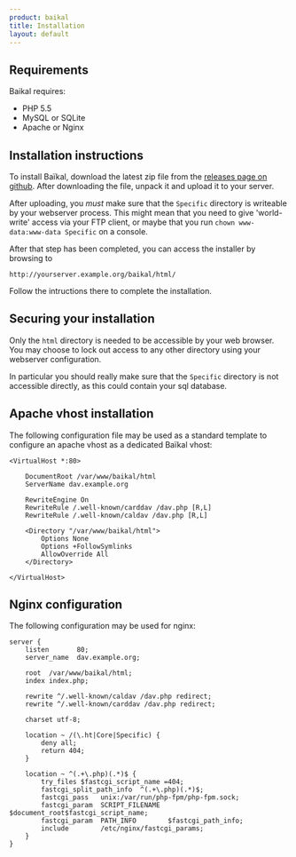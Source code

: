 ```yaml
---
product: baikal 
title: Installation
layout: default
---
```


Requirements
------------

Baikal requires:

* PHP 5.5
* MySQL or SQLite
* Apache or Nginx

Installation instructions
-------------------------

To install Baïkal, download the latest zip file from the [releases page on github][1].
After downloading the file, unpack it and upload it to your server.

After uploading, you _must_ make sure that the `Specific` directory is writeable by
your webserver process. This might mean that you need to give 'world-write' access
via your FTP client, or maybe that you run `chown www-data:www-data Specific` on
a console.

After that step has been completed, you can access the installer by browsing to

    http://yourserver.example.org/baikal/html/

Follow the intructions there to complete the installation.

Securing your installation
--------------------------

Only the `html` directory is needed to be accessible by your web browser. You
may choose to lock out access to any other directory using your webserver
configuration.

In particular you should really make sure that the `Specific` directory is not
accessible directly, as this could contain your sql database.

Apache vhost installation
-------------------------

The following configuration file may be used as a standard template to configure
an apache vhost as a dedicated Baïkal vhost:

    <VirtualHost *:80>

        DocumentRoot /var/www/baikal/html
        ServerName dav.example.org
        
        RewriteEngine On
        RewriteRule /.well-known/carddav /dav.php [R,L]
        RewriteRule /.well-known/caldav /dav.php [R,L]

        <Directory "/var/www/baikal/html">
            Options None
            Options +FollowSymlinks
            AllowOverride All
        </Directory>

    </VirtualHost>


Nginx configuration
-------------------

The following configuration may be used for nginx:


	server {
		listen       80;
		server_name  dav.example.org;

		root  /var/www/baikal/html;
		index index.php;

		rewrite ^/.well-known/caldav /dav.php redirect;
		rewrite ^/.well-known/carddav /dav.php redirect;
		
		charset utf-8;

		location ~ /(\.ht|Core|Specific) {
			deny all;
			return 404;
		}

		location ~ ^(.+\.php)(.*)$ {
			try_files $fastcgi_script_name =404;
			fastcgi_split_path_info  ^(.+\.php)(.*)$;
			fastcgi_pass   unix:/var/run/php-fpm/php-fpm.sock;
			fastcgi_param  SCRIPT_FILENAME  $document_root$fastcgi_script_name;
			fastcgi_param  PATH_INFO        $fastcgi_path_info;
			include        /etc/nginx/fastcgi_params;
		}
	}


[1]: https://github.com/fruux/Baikal/releases
